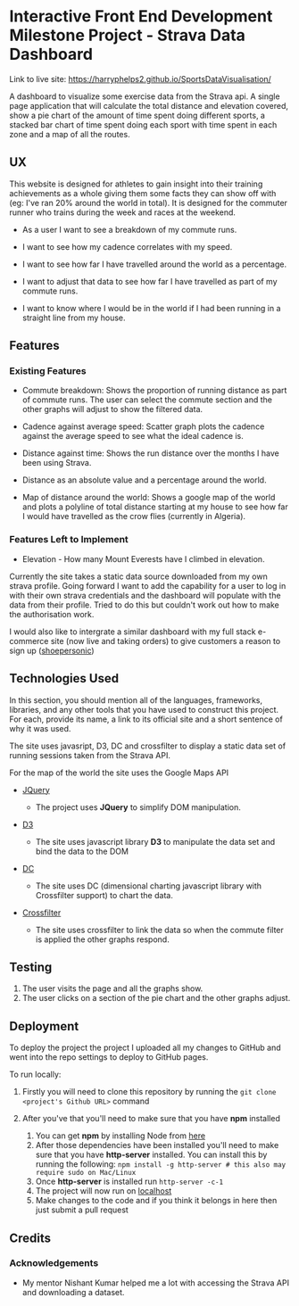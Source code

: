 # Interactive Front End Development Milestone Project - Strava Data Dashboard

Link to live site: https://harryphelps2.github.io/SportsDataVisualisation/

A dashboard to visualize some exercise data from the Strava api. A single page application that will calculate the total distance and elevation covered, show a pie chart of the amount of time spent doing different sports, a stacked bar chart of time spent doing each sport with time spent in each zone and a map of all the routes.
 
## UX
 
This website is designed for athletes to gain insight into their training achievements as a whole giving them some facts they can show off with (eg: I've ran 20% around the world in total). It is designed for the commuter runner who trains during the week and races at the weekend.

- As a user I want to see a breakdown of my commute runs.

- I want to see how my cadence correlates with my speed.

- I want to see how far I have travelled around the world as a percentage.

- I want to adjust that data to see how far I have travelled as part of my commute runs.

- I want to know where I would be in the world if I had been running in a straight line from my house.

## Features

### Existing Features

- Commute breakdown: Shows the proportion of running distance as part of commute runs. The user can select the commute section and the other graphs will adjust to show the filtered data.

- Cadence against average speed: Scatter graph plots the cadence against the average speed to see what the ideal cadence is.

- Distance against time: Shows the run distance over the months I have been using Strava.

- Distance as an absolute value and a percentage around the world.

- Map of distance around the world: Shows a google map of the world and plots a polyline of total distance starting at my house to see how far I would have travelled as the crow flies (currently in Algeria).

### Features Left to Implement

- Elevation - How many Mount Everests have I climbed in elevation.

Currently the site takes a static data source downloaded from my own strava profile. Going forward I want to add the capability for a user to log in with their own strava credentials and the dashboard will populate with the data from their profile. Tried to do this but couldn't work out how to make the authorisation work. 

I would also like to intergrate a similar dashboard with my full stack e-commerce site (now live and taking orders) to give customers a reason to sign up ([shoepersonic](https://github.com/harryphelps2/shoepersonic2))

## Technologies Used

In this section, you should mention all of the languages, frameworks, libraries, and any other tools that you have used to construct this project. For each, provide its name, a link to its official site and a short sentence of why it was used.

The site uses javasript, D3, DC and crossfilter to display a static data set of running sessions taken from the Strava API.

For the map of the world the site uses the Google Maps API

- [JQuery](https://jquery.com)
    - The project uses **JQuery** to simplify DOM manipulation.

- [D3](https://d3js.org/)
    - The site uses javascript library **D3** to manipulate the data set and bind the data to the DOM

- [DC](https://dc-js.github.io/dc.js/)
    - The site uses DC (dimensional charting javascript library with Crossfilter support) to chart the data.

- [Crossfilter](http://square.github.io/crossfilter/)
    - The site uses crossfilter to link the data so when the commute filter is applied the other graphs respond.

## Testing

1. The user visits the page and all the graphs show.
2. The user clicks on a section of the pie chart and the other graphs adjust.

## Deployment

To deploy the project the project I uploaded all my changes to GitHub and went into the repo settings to deploy to GitHub pages.

To run locally:

1. Firstly you will need to clone this repository by running the ```git clone <project's Github URL>``` command

2. After you've that you'll need to make sure that you have **npm** installed
    1. You can get **npm** by installing Node from [here](https://nodejs.org/en/)
    2. After those dependencies have been installed you'll need to make sure that you have **http-server** installed. You can install this by running the following: ```npm install -g http-server # this also may require sudo on Mac/Linux```
    3. Once **http-server** is installed run ```http-server -c-1```
    4. The project will now run on [localhost](http://127.0.0.1:8080)
    5. Make changes to the code and if you think it belongs in here then just submit a pull request

## Credits

### Acknowledgements

- My mentor Nishant Kumar helped me a lot with accessing the Strava API and downloading a dataset.
